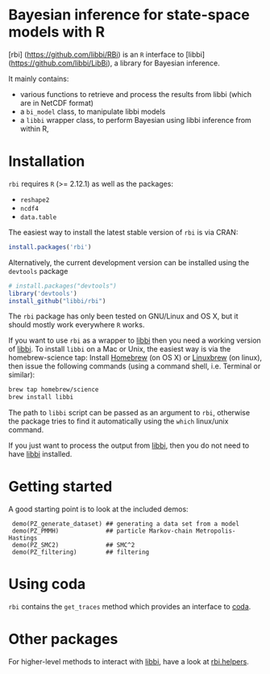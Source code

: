 Bayesian inference for state-space models with R
=============

[rbi] (https://github.com/libbi/RBi) is an `R` interface to [libbi] (https://github.com/libbi/LibBi), a library for Bayesian inference.

It mainly contains:
- various functions to retrieve and process the results from libbi (which are in NetCDF format)
- a `bi_model` class, to manipulate libbi models
- a `libbi` wrapper class, to perform Bayesian using libbi inference from within R,

Installation
==============

`rbi` requires `R` (>= 2.12.1) as well as the packages:
- `reshape2`
- `ncdf4`
- `data.table`

The easiest way to install the latest stable version of `rbi` is via CRAN:

```r
install.packages('rbi')
```

Alternatively, the current development version can be installed using the `devtools` package

```r
# install.packages("devtools")
library('devtools')
install_github("libbi/rbi")
```

The `rbi` package has only been tested on GNU/Linux and OS X, but it should mostly work everywhere `R` works.

If you want to use `rbi` as a wrapper to [libbi](https://github.com/libbi/LibBi) then you need a working version of [libbi](https://github.com/libbi/LibBi). To install `libbi` on a Mac or Unix, the easiest way is via the homebrew-science tap: Install [Homebrew](http://brew.sh) (on OS X) or [Linuxbrew](http://linuxbrew.sh) (on linux), then issue the following commands (using a command shell, i.e. Terminal or similar):

```sh
brew tap homebrew/science
brew install libbi
``` 

The path to `libbi` script can be passed as an argument to `rbi`, otherwise the package tries to find it automatically using the `which` linux/unix command.

If you just want to process the output from [libbi](https://github.com/libbi/LibBi), then you do not need to have [libbi](https://github.com/libbi/LibBi) installed.

Getting started
==============

A good starting point is to look at the included demos:

```{r}
 demo(PZ_generate_dataset) ## generating a data set from a model
 demo(PZ_PMMH)             ## particle Markov-chain Metropolis-Hastings
 demo(PZ_SMC2)             ## SMC^2
 demo(PZ_filtering)        ## filtering
```

Using coda
==========

`rbi` contains the `get_traces` method which provides an interface to [coda](https://cran.r-project.org/package=coda).

Other packages
==============

For higher-level methods to interact with [libbi](https://github.com/libbi/LibBi), have a look at [rbi.helpers](https://github.com/sbfnk/rbi.helpers).
